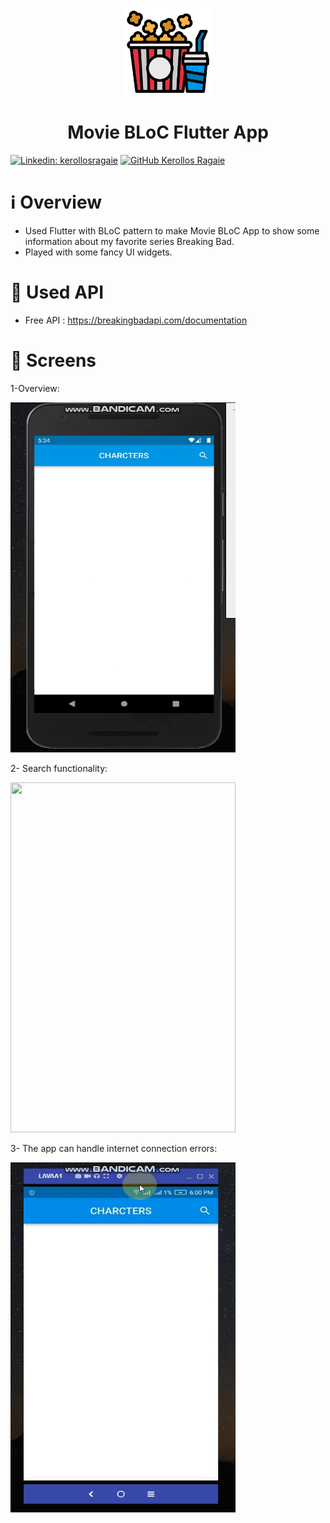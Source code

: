 <p align="center">
    <img src="assets/logo.png" width="140" height="140">
</p>
<h1 align="center">
Movie BLoC Flutter App
</h1>

[![Linkedin: kerollosragaie](https://img.shields.io/badge/-kerollosragaie-blue?style=flat-square&logo=Linkedin&logoColor=white&link=https://www.linkedin.com/in/kerollos-ragaie-youssef-b9529aa6/)](https://www.linkedin.com/in/kerollos-ragaie/)
[![GitHub Kerollos Ragaie](https://img.shields.io/github/followers/kerolosragaie?label=follow&style=social)](https://github.com/kerolosragaie)

# ℹ️ Overview
- Used Flutter with BLoC pattern to make Movie BLoC App to show some information about my favorite series Breaking Bad. 
- Played with some fancy UI widgets.

# 📌 Used API

- Free API : https://breakingbadapi.com/documentation

# 📱 Screens
1-Overview:

<img src="assets/gifs/1-starting_app.gif" width="360" height="560"/>

2- Search functionality:

<img src="assets/gifs/2-search_function.gif" width="360" height="560"/>

3- The app can handle internet connection errors:

<img src="assets/gifs/3-handle_internet_connection.gif" width="360" height="560"/>

